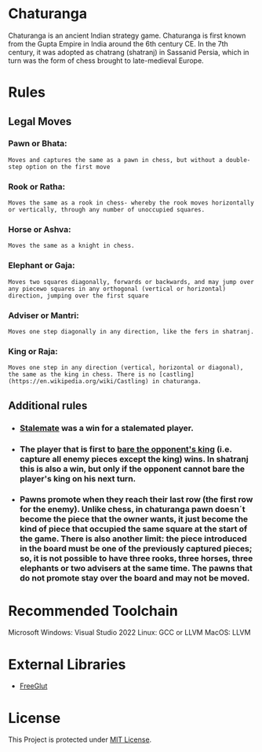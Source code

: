 # Chaturanga
Chaturanga is an ancient Indian strategy game. Chaturanga is first known from the Gupta Empire in India around the 6th century CE. In the 7th century, it was adopted as chatrang (shatranj) in Sassanid Persia, which in turn was the form of chess brought to late-medieval Europe.

# Rules

## Legal Moves

### Pawn or Bhata: 
    Moves and captures the same as a pawn in chess, but without a double-step option on the first move

### Rook or Ratha: 
    Moves the same as a rook in chess- whereby the rook moves horizontally or vertically, through any number of unoccupied squares.

### Horse or Ashva: 
    Moves the same as a knight in chess.

### Elephant or Gaja: 
    Moves two squares diagonally, forwards or backwards, and may jump over any piecewo squares in any orthogonal (vertical or horizontal) direction, jumping over the first square

### Adviser or Mantri: 
    Moves one step diagonally in any direction, like the fers in shatranj.

### King or Raja: 
    Moves one step in any direction (vertical, horizontal or diagonal), the same as the king in chess. There is no [castling](https://en.wikipedia.org/wiki/Castling) in chaturanga.

## Additional rules

* ### [Stalemate](https://en.wikipedia.org/wiki/Stalemate) was a win for a stalemated player.

* ### The player that is first to [bare the opponent's king](https://en.wikipedia.org/wiki/Bare_king) (i.e. capture all enemy pieces except the king) wins. In shatranj this is also a win, but only if the opponent cannot bare the player's king on his next turn.

* ### Pawns promote when they reach their last row (the first row for the enemy). Unlike chess, in chaturanga pawn doesn´t become the piece that the owner wants, it just become the kind of piece that occupied the same square at the start of the game. There is also another limit: the piece introduced in the board must be one of the previously captured pieces; so, it is not possible to have three rooks, three horses, three elephants or two advisers at the same time. The pawns that do not promote stay over the board and may not be moved.

# Recommended Toolchain
Microsoft Windows: Visual Studio 2022
Linux: GCC or LLVM
MacOS: LLVM

# External Libraries
* [FreeGlut](https://github.com/FreeGLUTProject/freeglut)

# License

This Project is protected under [MIT License](LICENSE).
